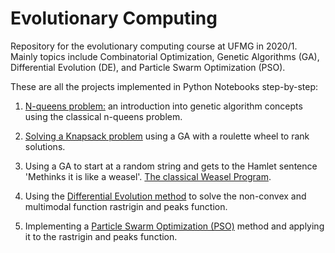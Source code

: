 # Evolutionary Computing
Repository for the evolutionary computing course at UFMG in 2020/1. Mainly topics include Combinatorial Optimization, Genetic Algorithms (GA), Differential Evolution (DE), and Particle Swarm Optimization (PSO).

These are all the projects implemented in Python Notebooks step-by-step:

1. [N-queens problem:](https://github.com/hernaneBraga/Evolutionary_Computing/tree/main/1%20-%20N-queens%20Problem) an introduction into genetic algorithm concepts using the classical n-queens problem.

2. [Solving a Knapsack problem](https://github.com/hernaneBraga/Evolutionary_Computing/tree/main/2%20-%20Knapsack%20Problem) using a GA with a roulette wheel to rank solutions.

3. Using a GA to start at a random string and gets to the Hamlet sentence 'Methinks it is like a weasel'. [The classical Weasel Program](https://github.com/hernaneBraga/Evolutionary_Computing/tree/main/3%20-%20Weasel%20Program).

4. Using the [Differential Evolution method](https://github.com/hernaneBraga/Evolutionary_Computing/tree/main/4%20-%20Differential%20Evolution) to solve the non-convex and multimodal function rastrigin and peaks function. 
 
5. Implementing a [Particle Swarm Optimization (PSO)](https://github.com/hernaneBraga/Evolutionary_Computing/tree/main/5%20-%20Particle%20Swarm%20Optimization) method and applying it to the rastrigin and peaks function.


